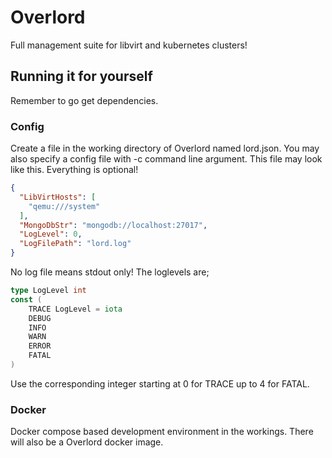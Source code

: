# Overlord

Full management suite for libvirt and kubernetes clusters!

## Running it for yourself
Remember to go get dependencies.

### Config
Create a file in the working directory of Overlord named lord.json.
You may also specify a config file with -c command line argument.
This file may look like this.
Everything is optional!
```json
{
  "LibVirtHosts": [
    "qemu:///system"
  ],
  "MongoDbStr": "mongodb://localhost:27017",
  "LogLevel": 0,
  "LogFilePath": "lord.log"
}
```
No log file means stdout only!
The loglevels are;
```go
type LogLevel int
const (
	TRACE LogLevel = iota
	DEBUG
	INFO
	WARN
	ERROR
	FATAL
)
```
Use the corresponding integer starting at 0 for TRACE up to 4 for FATAL.

### Docker
Docker compose based development environment in the workings.
There will also be a Overlord docker image.
